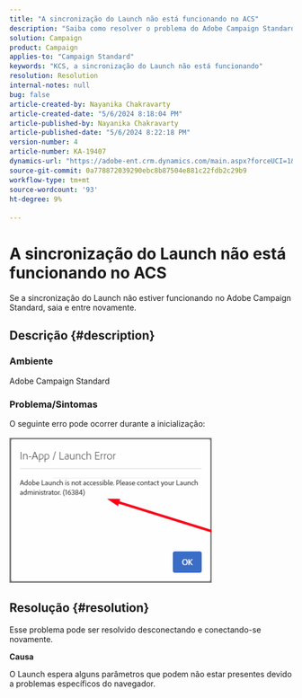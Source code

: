 ```yaml
---
title: "A sincronização do Launch não está funcionando no ACS"
description: "Saiba como resolver o problema do Adobe Campaign Standard em que a sincronização do Launch não está funcionando."
solution: Campaign
product: Campaign
applies-to: "Campaign Standard"
keywords: "KCS, a sincronização do Launch não está funcionando"
resolution: Resolution
internal-notes: null
bug: false
article-created-by: Nayanika Chakravarty
article-created-date: "5/6/2024 8:18:04 PM"
article-published-by: Nayanika Chakravarty
article-published-date: "5/6/2024 8:22:18 PM"
version-number: 4
article-number: KA-19407
dynamics-url: "https://adobe-ent.crm.dynamics.com/main.aspx?forceUCI=1&pagetype=entityrecord&etn=knowledgearticle&id=cc7d16b9-e50b-ef11-9f8a-6045bd0065b6"
source-git-commit: 0a778872039290ebc8b87504e881c22fdb2c29b9
workflow-type: tm+mt
source-wordcount: '93'
ht-degree: 9%

---
```


# A sincronização do Launch não está funcionando no ACS


Se a sincronização do Launch não estiver funcionando no Adobe Campaign Standard, saia e entre novamente.

## Descrição {#description}


### <b>Ambiente</b>

Adobe Campaign Standard

### <b>Problema/Sintomas</b>

O seguinte erro pode ocorrer durante a inicialização:
<br><br>![](assets/___cd7d16b9-e50b-ef11-9f8a-6045bd0065b6___.png)<br>

## Resolução {#resolution}


Esse problema pode ser resolvido desconectando e conectando-se novamente.

<b>Causa</b>

O Launch espera alguns parâmetros que podem não estar presentes devido a problemas específicos do navegador.
